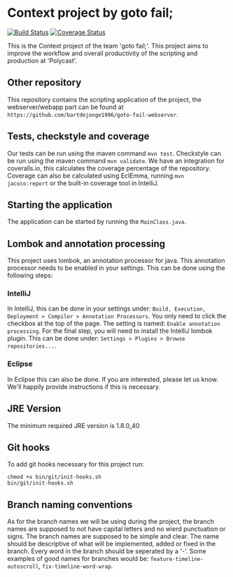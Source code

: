 # Context project by goto fail;
[![Build Status](https://travis-ci.org/bartdejonge1996/goto-fail.png)](https://travis-ci.org/bartdejonge1996/goto-fail) [![Coverage Status](https://coveralls.io/repos/github/bartdejonge1996/goto-fail/badge.svg?branch=develop)](https://coveralls.io/github/bartdejonge1996/goto-fail?branch=develop)

This is the Context project of the team 'goto fail;'. This project aims to improve the workflow and overall productivity of the scripting and production at 'Polycast'.

## Other repository
This repository contains the scripting application of the project, the webserver/webapp part can be found at `https://github.com/bartdejonge1996/goto-fail-webserver`.

## Tests, checkstyle and coverage
Our tests can be run using the maven command `mvn test`. Checkstyle can be run using the maven command `mvn validate`. We have an integration for coveralls.io, this calculates the coverage percentage of the repository. Coverage can also be calculated using EclEmma, running `mvn jacoco:report` or the built-in coverage tool in IntelliJ.

## Starting the application
The application can be started by running the `MainClass.java`.

## Lombok and annotation processing
This project uses lombok, an annotation processor for java. This annotation processor needs to be enabled in your settings. This can be done using the following steps:

### IntelliJ
In IntelliJ, this can be done in your settings under: `Build, Execution, Deployment > Compiler > Annotation Processors`. You only need to click the checkbox at the top of the page. The setting is named: `Enable annotation processing`. For the final step, you will need to install the IntelliJ lombok plugin. This can be done under: `Settings > Plugins > Browse repositories...`.

### Eclipse
In Eclipse this can also be done. If you are interested, please let us know. We'll happily provide instructions if this is necessary.

## JRE Version
The minimum required JRE version is 1.8.0_40

## Git hooks
To add git hooks necessary for this project run:
```shell
chmod +x bin/git/init-hooks.sh
bin/git/init-hooks.sh
```

## Branch naming conventions
As for the branch names we will be using during the project, the branch names are supposed to not have capital letters and no wierd punctuation or signs. The branch names are supposed to be simple and clear. The name should be descriptive of what will be implemented, added or fixed in the branch. Every word in the branch should be seperated by a '-'. Some examples of good names for branches would be: `feature-timeline-autoscroll`, `fix-timeline-word-wrap`.
